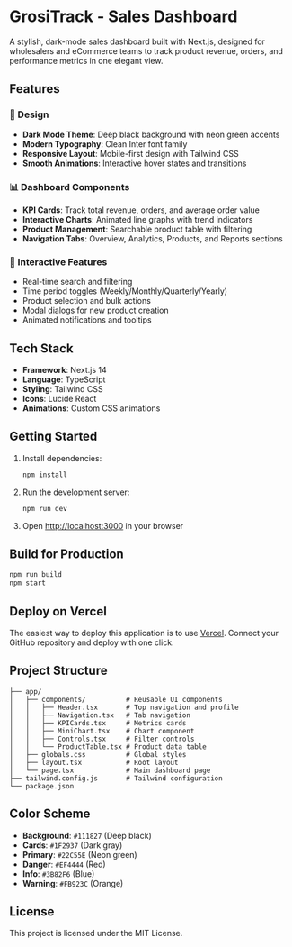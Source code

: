 # GrosiTrack - Sales Dashboard

A stylish, dark-mode sales dashboard built with Next.js, designed for wholesalers and eCommerce teams to track product revenue, orders, and performance metrics in one elegant view.

## Features

### 🎨 Design
- **Dark Mode Theme**: Deep black background with neon green accents
- **Modern Typography**: Clean Inter font family
- **Responsive Layout**: Mobile-first design with Tailwind CSS
- **Smooth Animations**: Interactive hover states and transitions

### 📊 Dashboard Components
- **KPI Cards**: Track total revenue, orders, and average order value
- **Interactive Charts**: Animated line graphs with trend indicators
- **Product Management**: Searchable product table with filtering
- **Navigation Tabs**: Overview, Analytics, Products, and Reports sections

### 🚀 Interactive Features
- Real-time search and filtering
- Time period toggles (Weekly/Monthly/Quarterly/Yearly)
- Product selection and bulk actions
- Modal dialogs for new product creation
- Animated notifications and tooltips

## Tech Stack

- **Framework**: Next.js 14
- **Language**: TypeScript
- **Styling**: Tailwind CSS
- **Icons**: Lucide React
- **Animations**: Custom CSS animations

## Getting Started

1. Install dependencies:
   ```bash
   npm install
   ```

2. Run the development server:
   ```bash
   npm run dev
   ```

3. Open [http://localhost:3000](http://localhost:3000) in your browser

## Build for Production

```bash
npm run build
npm start
```

## Deploy on Vercel

The easiest way to deploy this application is to use [Vercel](https://vercel.com/). Connect your GitHub repository and deploy with one click.

## Project Structure

```
├── app/
│   ├── components/          # Reusable UI components
│   │   ├── Header.tsx       # Top navigation and profile
│   │   ├── Navigation.tsx   # Tab navigation
│   │   ├── KPICards.tsx     # Metrics cards
│   │   ├── MiniChart.tsx    # Chart component
│   │   ├── Controls.tsx     # Filter controls
│   │   └── ProductTable.tsx # Product data table
│   ├── globals.css          # Global styles
│   ├── layout.tsx           # Root layout
│   └── page.tsx             # Main dashboard page
├── tailwind.config.js       # Tailwind configuration
└── package.json
```

## Color Scheme

- **Background**: `#111827` (Deep black)
- **Cards**: `#1F2937` (Dark gray)
- **Primary**: `#22C55E` (Neon green)
- **Danger**: `#EF4444` (Red)
- **Info**: `#3B82F6` (Blue)
- **Warning**: `#FB923C` (Orange)

## License

This project is licensed under the MIT License.